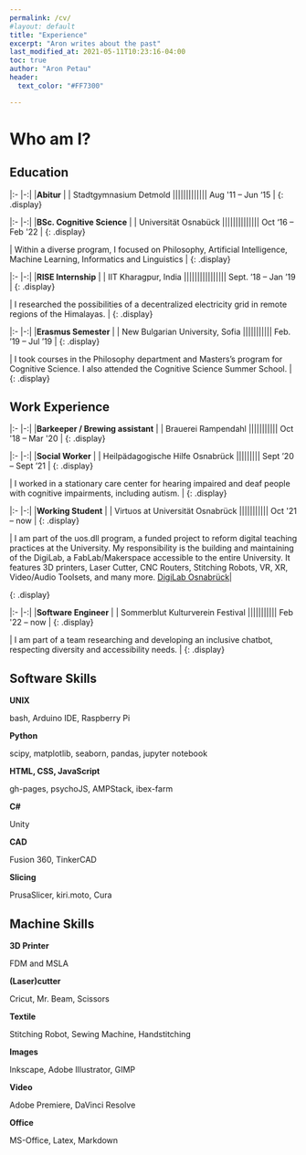 ```yaml
---
permalink: /cv/
#layout: default
title: "Experience"
excerpt: "Aron writes about the past"
last_modified_at: 2021-05-11T10:23:16-04:00
toc: true
author: "Aron Petau"
header:
  text_color: "#FF7300"

---
```

# Who am I?



## Education


|:- |-:|
|**Abitur** |
|<i class="fas fa-building"></i> Stadtgymnasium Detmold |||||||||||||<i class="fas fa-calendar-alt"></i> Aug '11 – Jun ‘15 |
{: .display}

|:- |-:|
|**BSc. Cognitive Science** |
|<i class="fas fa-building"></i> Universität Osnabück ||||||||||||||<i class="fas fa-calendar-alt"></i> Oct ‘16 – Feb '22 |
{: .display}  

| Within a diverse program, I focused on Philosophy, Artificial Intelligence, Machine Learning, Informatics and Linguistics |
{: .display}  

|:- |-:|
|**RISE Internship** |
|<i class="fas fa-building"></i> IIT Kharagpur, India ||||||||||||||||<i class="fas fa-calendar-alt"></i> Sept. ’18 – Jan ’19 |
{: .display}  

| I researched the possibilities of a decentralized electricity grid in remote regions of the Himalayas. |
{: .display}  

|:- |-:|
|**Erasmus Semester** |
|<i class="fas fa-building"></i> New Bulgarian University, Sofia |||||||||||<i class="fas fa-calendar-alt"></i> Feb. ’19 – Jul ’19 |
{: .display}  

| I took courses in the Philosophy department and Masters’s program for Cognitive Science. I also attended the Cognitive Science Summer School. |
{: .display}  


## Work Experience

|:- |-:|
|**Barkeeper / Brewing assistant** |
|<i class="fas fa-building"></i> Brauerei Rampendahl |||||||||||<i class="fas fa-calendar-alt"></i> Oct '18 – Mar '20 |
{: .display}  


|:- |-:|
|**Social Worker** |
|<i class="fas fa-building"></i> Heilpädagogische Hilfe Osnabrück |||||||||<i class="fas fa-calendar-alt"></i> Sept ’20 – Sept ’21 |
{: .display}  

| I worked in a stationary care center for hearing impaired and deaf people with cognitive impairments, including autism. |
{: .display}  

|:- |-:|
|**Working Student** |
|<i class="fas fa-building"></i> Virtuos at Universität Osnabrück |||||||||||<i class="fas fa-calendar-alt"></i> Oct '21 – now |
{: .display}  

| I am part of the uos.dll program, a funded project to reform digital teaching practices at the University. My responsibility is the building and maintaining of the DigiLab, a FabLab/Makerspace accessible to the entire University. It features 3D printers, Laser Cutter, CNC Routers, Stitching Robots, VR, XR, Video/Audio Toolsets, and many more. 
[DigiLab Osnabrück](https://digitale-lehre.virtuos.uni-osnabrueck.de/uos-digilab/)|

{: .display} 

|:- |-:|
|**Software Engineer** |
|<i class="fas fa-building"></i> Sommerblut Kulturverein Festival |||||||||||<i class="fas fa-calendar-alt"></i> Feb '22 – now |
{: .display}  

| I am part of a team researching and developing an inclusive chatbot, respecting diversity and accessibility needs. |
{: .display} 


## Software Skills

**UNIX**

bash, Arduino IDE, Raspberry Pi

**Python**

scipy, matplotlib, seaborn, pandas, jupyter notebook

**HTML, CSS, JavaScript**

gh-pages, psychoJS, AMPStack, ibex-farm

**C#**

Unity

**CAD**

Fusion 360, TinkerCAD

**Slicing**

PrusaSlicer, kiri.moto, Cura

## Machine Skills

**3D Printer**

FDM and MSLA

**(Laser)cutter**

Cricut, Mr. Beam, Scissors

**Textile**

Stitching Robot, Sewing Machine, Handstitching

**Images**

Inkscape, Adobe Illustrator, GIMP

**Video**

Adobe Premiere, DaVinci Resolve

**Office**

MS-Office, Latex, Markdown
